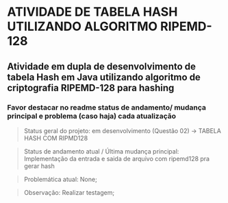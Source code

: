 <h1> ATIVIDADE DE TABELA HASH UTILIZANDO ALGORITMO RIPEMD-128</h1>
<h2> Atividade em dupla de desenvolvimento de tabela Hash em Java utilizando algoritmo de criptografia RIPEMD-128 para hashing</h2>
<h3>Favor destacar no readme status de andamento/ mudança principal e problema (caso haja) cada atualização</h3>

> Status geral do projeto: em desenvolvimento (Questão 02) -> TABELA HASH COM RIPMD128 

> Status de andamento atual / Última mudança principal: Implementação da entrada e saida de arquivo com ripemd128 pra gerar hash

> Problemática atual: None;

> Observação: Realizar testagem;

